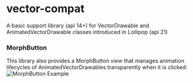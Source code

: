 # vector-compat
A basic support library (api 14+) for VectorDrawable and AnimatedVectorDrawable classes introduced in Lollipop (api 21)


### MorphButton
This library also provides a MorphButton view that manages animation lifecycles of AnimatedVectorDrawables transparently when it is clicked:
<img src="https://github.com/wnafee/vector-compat/blob/master/demo.gif" alt="MorphButton Example" /><br />

